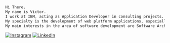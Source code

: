 ```css
Hi There.
My name is Victor.
I work at IBM, acting as Application Developer in consulting projects.
My specialty is the development of web platform applications, especially microservices.
My main interests in the area of software development are Software Architecture and DevOps.
```
[![Instagram](https://img.shields.io/badge/Instagram-%23E4405F.svg?logo=Instagram&logoColor=white)](https://instagram.com/vctr.moraes) [![LinkedIn](https://img.shields.io/badge/LinkedIn-%230077B5.svg?logo=linkedin&logoColor=white)](https://linkedin.com/in/vctr-moraes)
